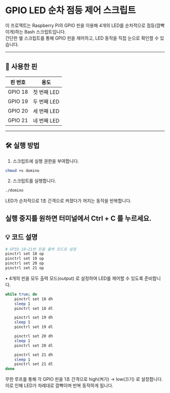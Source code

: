 # GPIO LED 순차 점등 제어 스크립트

이 프로젝트는 Raspberry Pi의 GPIO 핀을 이용해 4개의 LED를 순차적으로 점등(깜빡이게)하는 Bash 스크립트입니다.  
간단한 쉘 스크립트를 통해 GPIO 핀을 제어하고, LED 동작을 직접 눈으로 확인할 수 있습니다.

---

## 🧾 사용한 핀

| 핀 번호 | 용도         |
|--------|--------------|
| GPIO 18 | 첫 번째 LED |
| GPIO 19 | 두 번째 LED |
| GPIO 20 | 세 번째 LED |
| GPIO 21 | 네 번째 LED |

---

## 🛠️ 실행 방법

1. 스크립트에 실행 권한을 부여합니다.

```bash
chmod +x domino
```
2.	스크립트를 실행합니다.
```bash
./domino
```
LED가 순차적으로 1초 간격으로 켜졌다가 꺼지는 동작을 반복합니다.

실행 중지를 원하면 터미널에서 Ctrl + C 를 누르세요.
---
## 💡 코드 설명
```bash
# GPIO 18~21번 핀을 출력 모드로 설정
pinctrl set 18 op
pinctrl set 19 op
pinctrl set 20 op
pinctrl set 21 op
```
• 4개의 핀을 모두 출력 모드(output) 로 설정하여 LED를 제어할 수 있도록 준비합니다.
```bash
while true; do
    pinctrl set 18 dh
    sleep 1
    pinctrl set 18 dl

    pinctrl set 19 dh
    sleep 1
    pinctrl set 19 dl

    pinctrl set 20 dh
    sleep 1
    pinctrl set 20 dl

    pinctrl set 21 dh
    sleep 1
    pinctrl set 21 dl
done
```
무한 루프를 통해 각 GPIO 핀을 1초 간격으로 high(켜기) → low(끄기) 로 설정합니다.
이로 인해 LED가 차례대로 깜빡이며 반복 동작하게 됩니다.
